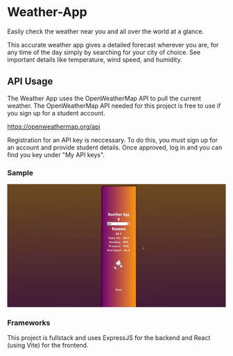 # Weather-App

Easily check the weather near you and all over the world at a glance.

This accurate weather app gives a detailed forecast wherever you are, for any time of the day simply by searching for your city of choice.
See important details like temperature, wind speed, and humidity.

## API Usage

The Weather App uses the OpenWeatherMap API to pull the current weather. The OpenWeatherMap API needed for this project is free to use if you sign up for a student account.

https://openweathermap.org/api

Registration for an API key is neccessary. To do this, you must sign up for an account and provide student details. Once approved, log in and you can find you key under "My API keys".

### Sample

![weather app gif](https://github.com/jsnorek/techtonica-assignments/blob/main/weather-app-two/client/weather-app.gif)

### Frameworks

This project is fullstack and uses ExpressJS for the backend and React (using Vite) for the frontend.